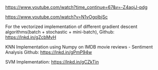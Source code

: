 https://www.youtube.com/watch?time_continue=67&v=-Z4aojJ-pdg

https://www.youtube.com/watch?v=N1vOgolbjSc

For the vectorized implementation of different gradient descent algorithms(batch + stochastic + mini-batch),
Github:
https://lnkd.in/gZcbMvH


KNN Implementation using Numpy on IMDB movie reviews - Sentiment Analysis
Github: https://lnkd.in/gPmP94w

SVM Implementation: https://lnkd.in/gCZkTin

